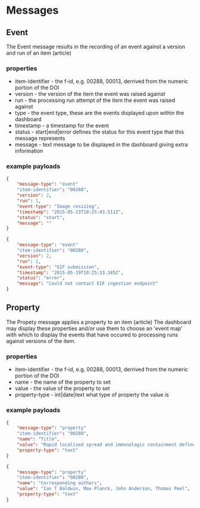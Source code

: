 # Messages

## Event

The Event message results in the recording of an event against a version and run of an item (article)

### properties

- item-identifier - the f-id, e.g. 00288, 00013, derrived from the numeric portion of the DOI
- version - the version of the item the event was raised against
- run - the processing run attempt of the item the event was raised against
- type - the event type, these are the events displayed upon within the dashboard
- timestamp - a timestamp for the event
- status - start|end|error defines the status for this event type that this message represents
- message - text message to be displayed in the dashboard giving extra information

### example payloads

```json
{
	"message-type": "event"
	"item-identifier": "00288",
	"version": 2,
	"run": 1,
	"event-type": "Image resizing",
	"timestamp": "2015-05-23T18:25:43.511Z",
	"status": "start",
	"message": ""
}
```

```json
{
	"message-type": "event"
	"item-identifier": "00288",
	"version": 2,
	"run": 1,
	"event-type": "EIF submission",
	"timestamp": "2015-05-19T10:25:33.345Z",
	"status": "error",
	"message": "Could not contact EIF ingestion endpoint"
}
```
## Property

The Propety message applies a property to an item (article)
The dashboard may display these properties and/or use them to choose an 'event map' with which to display the events that have occured to processing runs against versions of the item.

### properties

- item-identifier - the f-id, e.g. 00288, 00013, derrived from the numeric portion of the DOI
- name - the name of the property to set
- value - the value of the property to set
- property-type - int|date|text what type of property the value is

### example payloads

```json
{
	"message-type": "property"
	"item-identifier": "00288",
	"name": "Title",
	"value": "Rapid localized spread and immunologic containment define Herpes simplex virus-2 reactivation in the human genital tract",
	"property-type": "text"
}
```

```json
{
	"message-type": "property"
	"item-identifier": "00288",
	"name": "Corresponding authors",
	"value": "Ian T Baldwin, Max Planck, John Anderson, Thomas Peel",
	"property-type": "text"
}
```